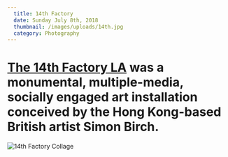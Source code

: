 ```yaml
---
  title: 14th Factory
  date: Sunday July 8th, 2018
  thumbnail: /images/uploads/14th.jpg
  category: Photography
---
```


# [The 14th Factory LA](https://the14thfactory.com/) was a monumental, multiple-media, socially engaged art installation conceived by the Hong Kong-based British artist Simon Birch.

![14th Factory Collage](/images/uploads/14th-factory-collage.jpg)
